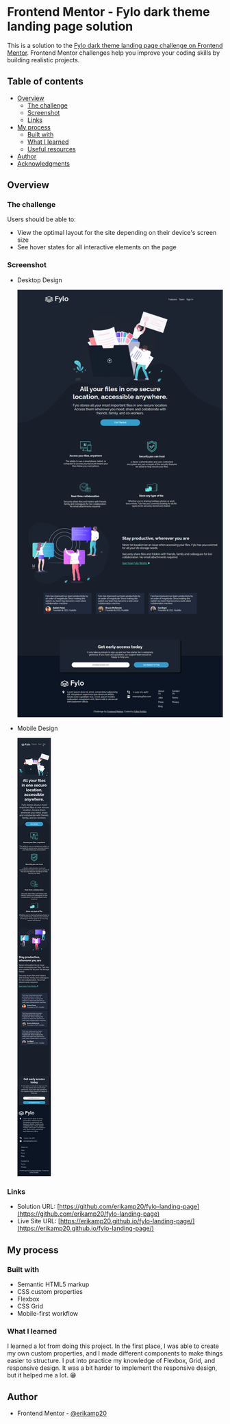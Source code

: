 # Frontend Mentor - Fylo dark theme landing page solution

This is a solution to the [Fylo dark theme landing page challenge on Frontend Mentor](https://www.frontendmentor.io/challenges/fylo-dark-theme-landing-page-5ca5f2d21e82137ec91a50fd). Frontend Mentor challenges help you improve your coding skills by building realistic projects.

## Table of contents

- [Overview](#overview)
  - [The challenge](#the-challenge)
  - [Screenshot](#screenshot)
  - [Links](#links)
- [My process](#my-process)
  - [Built with](#built-with)
  - [What I learned](#what-i-learned)
  - [Useful resources](#useful-resources)
- [Author](#author)
- [Acknowledgments](#acknowledgments)

## Overview

### The challenge

Users should be able to:

- View the optimal layout for the site depending on their device's screen size
- See hover states for all interactive elements on the page

### Screenshot

- Desktop Design

  ![Página en desktop](./images/DesktopView.png)

- Mobile Design

  ![Página en mobile](./images/MobileView.png)

### Links

- Solution URL: [https://github.com/erikamp20/fylo-landing-page](https://github.com/erikamp20/fylo-landing-page)
- Live Site URL: [https://erikamp20.github.io/fylo-landing-page/](https://erikamp20.github.io/fylo-landing-page/)

## My process

### Built with

- Semantic HTML5 markup
- CSS custom properties
- Flexbox
- CSS Grid
- Mobile-first workflow

### What I learned

I learned a lot from doing this project. In the first place, I was able to create my own custom properties, and I made different components to make things easier to structure. I put into practice my knowledge of Flexbox, Grid, and responsive design. It was a bit harder to implement the responsive design, but it helped me a lot. 😁

## Author

<!-- - Website - [Add your name here](https://www.your-site.com) -->

- Frontend Mentor - [@erikamp20](https://www.frontendmentor.io/profile/erikamp20)
